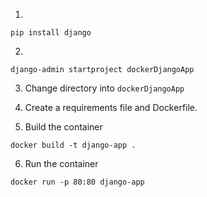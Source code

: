 
1. 

```
pip install django
```

2.

```
django-admin startproject dockerDjangoApp
```

3. Change directory into `dockerDjangoApp`

4. Create a requirements file and Dockerfile.

5. Build the container

```
docker build -t django-app .
```

6. Run the container

```
docker run -p 80:80 django-app
```


